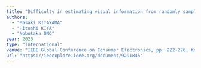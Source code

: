 ```yaml
---
title: "Difficulty in estimating visual information from randomly sampled images"
authors:
  - "Masaki KITAYAMA"
  - "Hitoshi KIYA"
  - "Nobutaka ONO"
year: 2020
type: "international"
venue: "IEEE Global Conference on Consumer Electronics, pp. 222-226, Kobe, Japan, 2020-10-13."
url: "https://ieeexplore.ieee.org/document/9291845"
---
```

